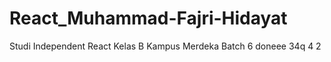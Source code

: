 # React_Muhammad-Fajri-Hidayat
Studi Independent React Kelas B Kampus Merdeka Batch 6
doneee
34q
4
2
